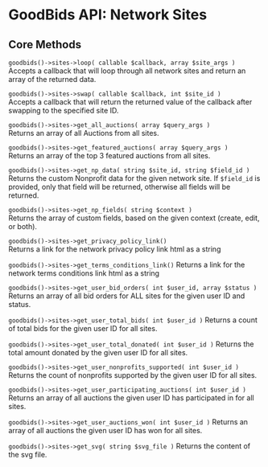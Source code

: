 # GoodBids API: Network Sites

## Core Methods

`goodbids()->sites->loop( callable $callback, array $site_args )`  
Accepts a callback that will loop through all network sites and return an array of the returned data.

`goodbids()->sites->swap( callable $callback, int $site_id )`  
Accepts a callback that will return the returned value of the callback after swapping to the specified site ID.

`goodbids()->sites->get_all_auctions( array $query_args )`  
Returns an array of all Auctions from all sites.

`goodbids()->sites->get_featured_auctions( array $query_args )`  
Returns an array of the top 3 featured auctions from all sites.

`goodbids()->sites->get_np_data( string $site_id, string $field_id )`  
Returns the custom Nonprofit data for the given network site. If `$field_id` is provided, only that field will be returned, otherwise all fields will be returned.

`goodbids()->sites->get_np_fields( string $context )`  
Returns the array of custom fields, based on the given context (create, edit, or both).

`goodbids()->sites->get_privacy_policy_link()`  
Returns a link for the network privacy policy link html as a string

`goodbids()->sites->get_terms_conditions_link()`
Returns a link for the network terms conditions link html as a string

`goodbids()->sites->get_user_bid_orders( int $user_id, array $status )`
Returns an array of all bid orders for ALL sites for the given user ID and status.

`goodbids()->sites->get_user_total_bids( int $user_id )`
Returns a count of total bids for the given user ID for all sites.

`goodbids()->sites->get_user_total_donated( int $user_id )`
Returns the total amount donated by the given user ID for all sites.

`goodbids()->sites->get_user_nonprofits_supported( int $user_id )`
Returns the count of nonprofits supported by the given user ID for all sites.

`goodbids()->sites->get_user_participating_auctions( int $user_id )`
Returns an array of all auctions the given user ID has participated in for all sites.

`goodbids()->sites->get_user_auctions_won( int $user_id )`
Returns an array of all auctions the given user ID has won for all sites.

`goodbids()->sites->get_svg( string $svg_file )`
Returns the content of the svg file.

